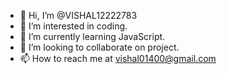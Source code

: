 - 👋 Hi, I’m @VISHAL12222783
- 👀 I’m interested in coding.
- 🌱 I’m currently learning JavaScript.
- 💞️ I’m looking to collaborate on project.
- 📫 How to reach me at vishal01400@gmail.com

<!---
VISHAL12222783/VISHAL12222783 is a ✨ special ✨ repository because its `README.md` (this file) appears on your GitHub profile.
You can click the Preview link to take a look at your changes.
--->
